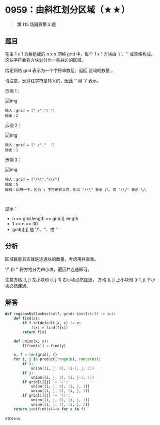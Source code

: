 # 0959：由斜杠划分区域（★★）


> **第 115 场周赛第 3 题**

## 题目

在由 1 x 1 方格组成的 n x n 网格 grid 中，每个 1 x 1 方块由 '/'、'\' 或空格构成。
这些字符会将方块划分为一些共边的区域。

给定网格 grid 表示为一个字符串数组，返回 区域的数量 。

请注意，反斜杠字符是转义的，因此 '\' 用 '\\' 表示。

示例 1：

![img](https://assets.leetcode.com/uploads/2018/12/15/1.png)

    输入：grid = [" /","/ "]
    输出：2

示例 2：

![img](https://assets.leetcode.com/uploads/2018/12/15/2.png)

    输入：grid = [" /","  "]
    输出：1

示例 3：

![img](https://assets.leetcode.com/uploads/2018/12/15/4.png)

    输入：grid = ["/\\","\\/"]
    输出：5
    解释：回想一下，因为 \ 字符是转义的，所以 "/\\" 表示 /\，而 "\\/" 表示 \/。
 

提示：
- n == grid.length == grid[i].length
- 1 <= n <= 30
- grid[i][j] 是 '/'、'\'、或 ' '


## 分析

区域数量其实就是连通块的数量，考虑用并查集。

'/' 和 '\' 将方格分为四小块，遍历并连通即可。

注意方格 (i, j) 左小块和 (i, j-1) 右小块必然连通，
方格 (i, j) 上小块和 (i-1, j) 下小块必然连通。

## 解答

```python
def regionsBySlashes(self, grid: List[str]) -> int:
    def find(x):
        if f.setdefault(x, x) != x:
            f[x] = find(f[x])
        return f[x]
    
    def union(x, y):
        f[find(x)] = find(y)
    
    n, f = len(grid), {}
    for i, j in product(range(n), range(n)):
        if i:
            union((i, j, 0), (i-1, j, 2))
        if j:
            union((i, j, 3), (i, j-1, 1))
        if grid[i][j] != '/':
            union((i, j, 0), (i, j, 1))
            union((i, j, 2), (i, j, 3))
        if grid[i][j] != '\\':
            union((i, j, 0), (i, j, 3))
            union((i, j, 1), (i, j, 2))
    return sum(find(x)==x for x in f)
```
228 ms
